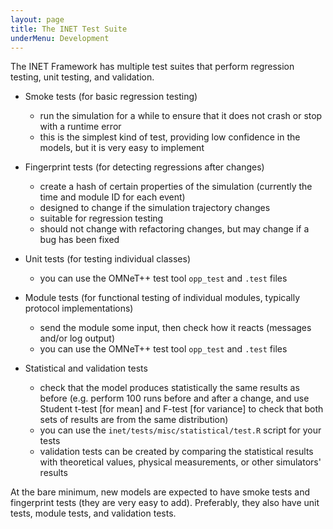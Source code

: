 ```yaml
---
layout: page
title: The INET Test Suite
underMenu: Development
---
```


The INET Framework has multiple test suites that perform regression testing, unit testing, and validation.

*   Smoke tests (for basic regression testing)
    *   run the simulation for a while to ensure that it does not crash or stop with a runtime error
    *   this is the simplest kind of test, providing low confidence in the models, but it is very easy to implement


*   Fingerprint tests (for detecting regressions after changes)
    *   create a hash of certain properties of the simulation (currently the time and module ID for each event)
    *   designed to change if the simulation trajectory changes
    *   suitable for regression testing
    *   should not change with refactoring changes, but may change if a bug has been fixed


*   Unit tests (for testing individual classes)
    *   you can use the OMNeT++ test tool `opp_test` and `.test` files


*   Module tests (for functional testing of individual modules, typically protocol implementations)
    *   send the module some input, then check how it reacts (messages and/or log output)
    *   you can use the OMNeT++ test tool `opp_test` and `.test` files


*   Statistical and validation tests
    *   check that the model produces statistically the same results as before (e.g. perform 100 runs before and after a change, and use Student t-test [for mean] and F-test [for variance] to check that both sets of results are from the same distribution)
    *   you can use the `inet/tests/misc/statistical/test.R` script for your tests
    *   validation tests can be created by comparing the statistical results with theoretical values, physical measurements, or other simulators' results

At the bare minimum, new models are expected to have smoke tests and fingerprint tests (they are very easy to add). Preferably, they also have unit tests, module tests, and validation tests.